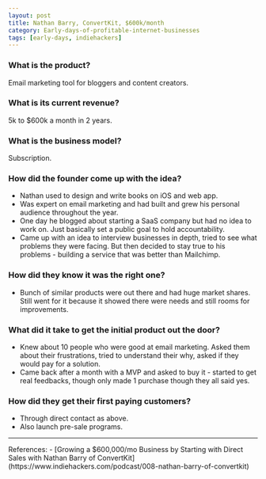 ```yaml
---
layout: post
title: Nathan Barry, ConvertKit, $600k/month
category: Early-days-of-profitable-internet-businesses
tags: [early-days, indiehackers]
---
```


### What is the product?

Email marketing tool for bloggers and content creators.

### What is its current revenue?

5k to $600k a month in 2 years.

### What is the business model?

Subscription.

### How did the founder come up with the idea?

- Nathan used to design and write books on iOS and web app.
- Was expert on email marketing and had built and grew his personal audience
  throughout the year.
- One day he blogged about starting a SaaS company but had no idea to work on.
  Just basically set a public goal to hold accountability.
- Came up with an idea to interview businesses in depth, tried to see what
  problems they were facing. But then decided to stay true to his problems -
  building a service that was better than Mailchimp.

### How did they know it was the right one?

- Bunch of similar products were out there and had huge market shares.
  Still went for it because it showed there were needs and still rooms for
  improvements.

### What did it take to get the initial product out the door?

- Knew about 10 people who were good at email marketing. Asked them about their
  frustrations, tried to understand their why, asked if they would pay for a solution.
- Came back after a month with a MVP and asked to buy it - started to get real
  feedbacks, though only made 1 purchase though they all said yes.

### How did they get their first paying customers?

- Through direct contact as above.
- Also launch pre-sale programs.

<hr>
References:
- [Growing a $600,000/mo Business by Starting with Direct Sales with Nathan Barry of ConvertKit](https://www.indiehackers.com/podcast/008-nathan-barry-of-convertkit)
